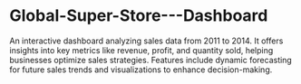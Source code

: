 # Global-Super-Store---Dashboard
An interactive dashboard analyzing sales data from 2011 to 2014. It offers insights into key metrics like revenue, profit, and quantity sold, helping businesses optimize sales strategies. Features include dynamic forecasting for future sales trends and visualizations to enhance decision-making.
